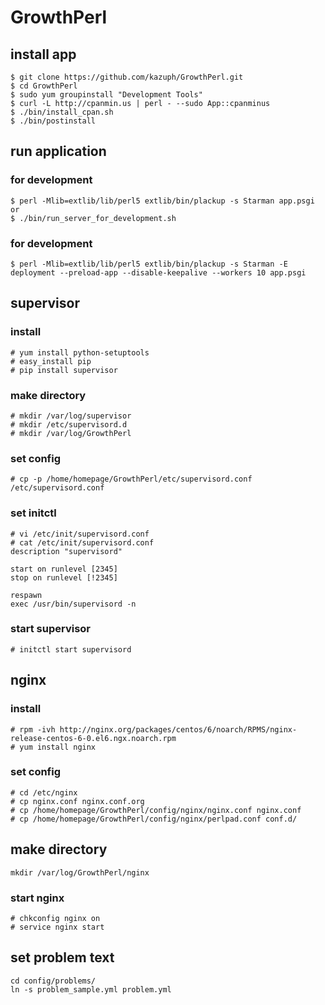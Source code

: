 # GrowthPerl
## install app
```
$ git clone https://github.com/kazuph/GrowthPerl.git
$ cd GrowthPerl
$ sudo yum groupinstall "Development Tools"
$ curl -L http://cpanmin.us | perl - --sudo App::cpanminus
$ ./bin/install_cpan.sh
$ ./bin/postinstall
```
## run application
### for development
```
$ perl -Mlib=extlib/lib/perl5 extlib/bin/plackup -s Starman app.psgi
or
$ ./bin/run_server_for_development.sh
```

### for development
```
$ perl -Mlib=extlib/lib/perl5 extlib/bin/plackup -s Starman -E deployment --preload-app --disable-keepalive --workers 10 app.psgi
```

## supervisor
### install
```
# yum install python-setuptools
# easy_install pip
# pip install supervisor
```

### make directory
```
# mkdir /var/log/supervisor
# mkdir /etc/supervisord.d
# mkdir /var/log/GrowthPerl
```

### set config
```
# cp -p /home/homepage/GrowthPerl/etc/supervisord.conf /etc/supervisord.conf
```

### set initctl
```
# vi /etc/init/supervisord.conf
# cat /etc/init/supervisord.conf
description "supervisord"

start on runlevel [2345]
stop on runlevel [!2345]

respawn
exec /usr/bin/supervisord -n
```

### start supervisor
```
# initctl start supervisord
```

## nginx
### install
```
# rpm -ivh http://nginx.org/packages/centos/6/noarch/RPMS/nginx-release-centos-6-0.el6.ngx.noarch.rpm
# yum install nginx
```

### set config
```
# cd /etc/nginx
# cp nginx.conf nginx.conf.org
# cp /home/homepage/GrowthPerl/config/nginx/nginx.conf nginx.conf
# cp /home/homepage/GrowthPerl/config/nginx/perlpad.conf conf.d/
```

## make directory
```
mkdir /var/log/GrowthPerl/nginx
```

### start nginx
```
# chkconfig nginx on
# service nginx start
```

## set problem text
```
cd config/problems/
ln -s problem_sample.yml problem.yml
```
